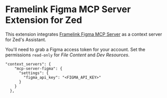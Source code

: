 # Framelink Figma MCP Server Extension for Zed

This extension integrates [Framelink Figma MCP Server](https://github.com/GLips/Figma-Context-MCP)
as a context server for Zed's Assistant.

You'll need to grab a Figma access token for your account.
Set the permissions `read-only` for _File Content_ and _Dev Resources_.

```
"context_servers": {
    "mcp-server-figma": {
      "settings": {
        "figma_api_key": "<FIGMA_API_KEY>"
      }
    }
  },
```
